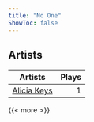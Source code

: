 ```yaml
---
title: "No One"
ShowToc: false
---
```


## Artists
Artists | Plays 
----- | -----: 
[Alicia Keys](/artists/alicia-keys-56563) | 1

{{< more >}}